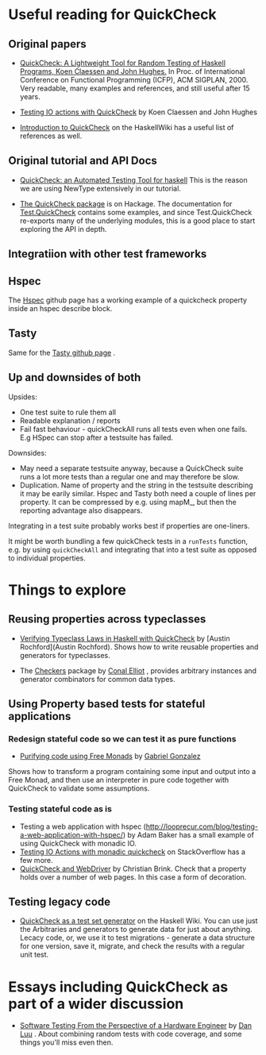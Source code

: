 # Useful reading for QuickCheck

## Original papers

- [QuickCheck: A Lightweight Tool for Random Testing of
Haskell Programs, Koen Claessen and John
Hughes.](http://www.eecs.northwestern.edu/~robby/courses/395-495-2009-fall/quick.pdf) In Proc. of
International Conference on Functional Programming (ICFP), ACM SIGPLAN, 2000. Very readable, many examples and references, and still useful after 15 years.

- [Testing IO actions with
QuickCheck](www.cse.chalmers.se/~rjmh/Papers/QuickCheckST.ps) by Koen
Claessen and John Hughes

- [Introduction to
QuickCheck](https://wiki.haskell.org/Introduction_to_QuickCheck#Testing_with_QuickCheck)
on the HaskellWiki has a useful list of references as well.

## Original tutorial and API Docs

- [QuickCheck: an Automated Testing Tool for
haskell](http://www.cse.chalmers.se/~rjmh/QuickCheck/manual.html) This
is the reason we are using NewType extensively in our tutorial.

- [The QuickCheck
package](https://hackage.haskell.org/package/QuickCheck) is on Hackage.
The documentation for
[Test.QuickCheck](https://hackage.haskell.org/package/QuickCheck-2.8.1/docs/Test-QuickCheck.html)
contains some examples, and since Test.QuickCheck re-exports many of the
underlying modules, this is a good place to start exploring the API in
depth.

## Integratiion with other test frameworks

## Hspec

The [Hspec](http://hspec.github.io/quickcheck.html) github page has a
working example of a quickcheck property inside an hspec describe block.

## Tasty

Same for the [Tasty github page](https://github.com/feuerbach/tasty) .

## Up and downsides of both

Upsides:

- One test suite to rule them all
- Readable explanation / reports
- Fail fast behaviour - quickCheckAll runs all tests even when one
fails. E.g HSpec can stop after a testsuite has failed.

Downsides:

- May need a separate testsuite anyway, because a QuickCheck suite runs
a lot more tests than a regular one and may therefore be slow.
- Duplication. Name of property and the string in the testsuite
describing it may be earily similar. Hspec and Tasty both need a couple
of lines per property. It can be compressed by e.g. using mapM_, but
then the reporting advantage also disappears.

Integrating in a test suite probably works best if properties are
one-liners.  

It might be worth bundling a few quickCheck tests in a `runTests`
function, e.g. by using `quickCheckAll` and integrating that into a test
suite as opposed to individual properties.

# Things to explore

## Reusing properties across typeclasses

- [Verifying Typeclass Laws in Haskell with QuickCheck](http://austinrochford.com/posts/2014-05-27-quickcheck-laws.html) by [Austin Rochford](Austin Rochford). Shows how to write reusable
properties and generators for typeclasses.

- The [Checkers](https://hackage.haskell.org/package/checkers) package by [Conal Elliot](http://conal.net) , provides arbitrary instances and
generator combinators for common data types.

## Using Property based tests for stateful applications

### Redesign stateful code so we can test it as pure functions

- [Purifying code using Free
Monads](http://www.haskellforall.com/2012/07/purify-code-using-free-monads.html)
by [Gabriel
Gonzalez](http://www.haskellforall.com/2012/07/purify-code-using-free-monads.html)

Shows how to transform a program containing some input and output into a
Free Monad, and then use an interpreter in pure code together with
QuickCheck to validate some assumptions.

### Testing stateful code as is

- Testing a web application with hspec
(http://looprecur.com/blog/testing-a-web-application-with-hspec/) by
Adam Baker has a small example of using QuickCheck with monadic IO.
- [Testing IO Actions with monadic
quickcheck](http://stackoverflow.com/questions/2259926/testing-io-actions-with-monadic-quickcheck)
on StackOverflow has a few more.
- [QuickCheck and
WebDriver](https://www.fpcomplete.com/user/christianpbrink/quickcheck-and-webdriver)
by Christian Brink. Check that a property holds over a number of web
pages. In this case a form of decoration.


## Testing legacy code

- [QuickCheck as a test set
generator](https://wiki.haskell.org/QuickCheck_as_a_test_set_generator)
on the Haskell Wiki. You can use just the Arbitraries and generators to
generate data for just about anything. Lecacy code, or, we use it to
test migrations - generate a data structure for one version, save it,
migrate, and
check the results with a regular unit test.
 
# Essays including QuickCheck as part of a wider discussion

- [Software Testing From the Perspective of a Hardware
Engineer](http://danluu.com/testing/) by [Dan
Luu](http://danluu.com/about/) . About combining random tests with code
coverage, and some things you'll miss even then.



